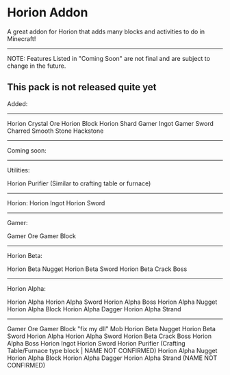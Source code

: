 # Horion Addon
A great addon for Horion that adds many blocks and activities to do in Minecraft!


---------------------------------------
NOTE: Features Listed in "Coming Soon" are not final and are subject to change in the future.

This pack is not released quite yet
---------------------------------------

Added:

---------------------------------------

Horion Crystal Ore
Horion Block
Horion Shard
Gamer Ingot
Gamer Sword
Charred Smooth Stone
Hackstone

---------------------------------------

Coming soon:

---------------------------------------

Utilities:

Horion Purifier (Similar to crafting table or furnace)

---------------------------------------

Horion:
Horion Ingot
Horion Sword

---------------------------------------

Gamer:

Gamer Ore
Gamer Block

---------------------------------------

Horion Beta:

Horion Beta Nugget
Horion Beta Sword
Horion Beta Crack Boss

---------------------------------------

Horion Alpha:

Horion Alpha
Horion Alpha Sword
Horion Alpha Boss
Horion Alpha Nugget
Horion Alpha Block
Horion Alpha Dagger
Horion Alpha Strand

---------------------------------------












Gamer Ore
Gamer Block
"fix my dll" Mob
Horion Beta Nugget
Horion Beta Sword
Horion Alpha
Horion Alpha Sword
Horion Beta Crack Boss
Horion Alpha Boss
Horion Ingot
Horion Sword
Horion Purifier (Crafting Table/Furnace type block | NAME NOT CONFIRMED)
Horion Alpha Nugget
Horion Alpha Block
Horion Alpha Dagger
Horion Alpha Strand (NAME NOT CONFIRMED)

